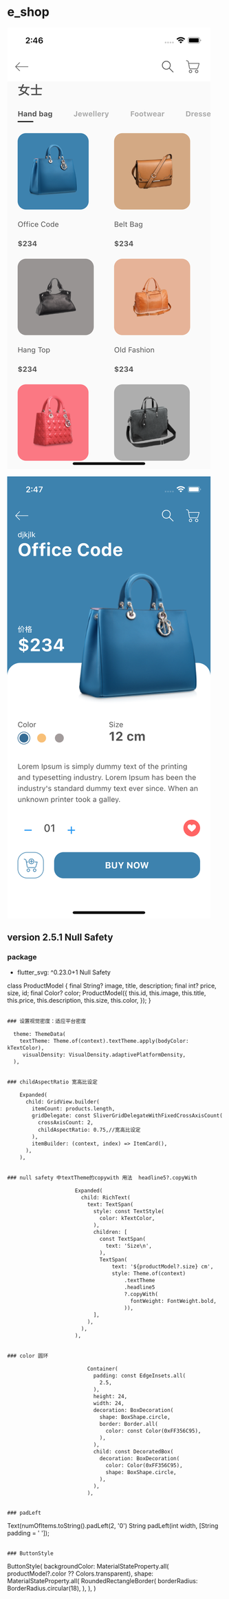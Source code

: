 # e_shop

![intro](image_home.png)

![intro](image_detail.png)

## version 2.5.1 Null Safety

### package
- flutter_svg: ^0.23.0+1 Null Safety



class ProductModel {
  final String? image, title, description;
  final int? price, size, id;
  final Color? color;
  ProductModel({
    this.id,
    this.image,
    this.title,
    this.price,
    this.description,
    this.size,
    this.color,
  });
}

```

### 设置视觉密度：适应平台密度

```
      theme: ThemeData(
        textTheme: Theme.of(context).textTheme.apply(bodyColor: kTextColor),
         visualDensity: VisualDensity.adaptivePlatformDensity,
      ),

```

### childAspectRatio 宽高比设定

```
        Expanded(
          child: GridView.builder(
            itemCount: products.length,
            gridDelegate: const SliverGridDelegateWithFixedCrossAxisCount(
              crossAxisCount: 2,
              childAspectRatio: 0.75,//宽高比设定
            ),
            itemBuilder: (context, index) => ItemCard(),
          ),
        ),

```

### null safety 中textTheme的copywith 用法  headline5?.copyWith

```
                          Expanded(
                            child: RichText(
                              text: TextSpan(
                                style: const TextStyle(
                                  color: kTextColor,
                                ),
                                children: [
                                  const TextSpan(
                                    text: 'Size\n',
                                  ),
                                  TextSpan(
                                      text: '${productModel?.size} cm',
                                      style: Theme.of(context)
                                          .textTheme
                                          .headline5
                                          ?.copyWith(
                                            fontWeight: FontWeight.bold,
                                          )),
                                ],
                              ),
                            ),
                          ),

```

### color 圆环

```
                              Container(
                                padding: const EdgeInsets.all(
                                  2.5,
                                ),
                                height: 24,
                                width: 24,
                                decoration: BoxDecoration(
                                  shape: BoxShape.circle,
                                  border: Border.all(
                                    color: const Color(0xFF356C95),
                                  ),
                                ),
                                child: const DecoratedBox(
                                  decoration: BoxDecoration(
                                    color: Color(0xFF356C95),
                                    shape: BoxShape.circle,
                                  ),
                                ),
                              ),

```

### padLeft 

```
Text(numOfItems.toString().padLeft(2, '0')
String padLeft(int width, [String padding = ' ']);
```

### ButtonStyle

```
ButtonStyle(
                  backgroundColor: MaterialStateProperty.all(
                      productModel?.color ?? Colors.transparent),
                  shape: MaterialStateProperty.all(
                    RoundedRectangleBorder(
                      borderRadius: BorderRadius.circular(18),
                    ),
                  ),
                )
```